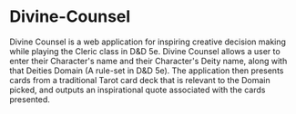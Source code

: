 # Divine-Counsel
Divine Counsel is a web application for inspiring creative decision making while playing the Cleric class in D&amp;D 5e. Divine Counsel allows a user to enter their Character's name and their Character's Deity name, along with that Deities Domain (A rule-set in D&amp;D 5e). The application then presents cards from a traditional Tarot card deck that is relevant to the Domain picked, and outputs an inspirational quote associated with the cards presented.  
